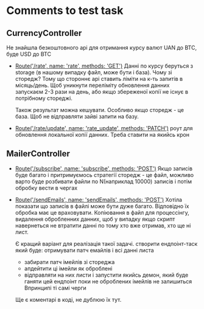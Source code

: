 # Comments to test task

## CurrencyController
Не знайшла безкоштовного api для отримання курсу валют UAN до BTC, буде USD до BTC

* [Route('/rate', name: 'rate', methods: 'GET')](/rate)
  Данні по курсу беруться з storage (в нашому випадку файл, може бути і база).
  Чому зі сторедж? Тому що стороннє api ставить ліміти на к-ть запитів в місяць/день. 
  Щоб уникнути переліміту обновлення данних запускаєм 2-3 рази на день, або якщо збереженої копії не існує в потрібному стореджі.

  Також результат можна кешувати. Особливо якщо сторедж - це база. Щоб не відправляти зайві запити на базу.
 
* [Route('/rate/update', name: 'rate_update', methods: 'PATCH')](/rate_update)
  роут для обновлення локальної копії данних. Треба ставити на якийсь крон



## MailerController
* [Route('/subscribe', name: 'subscribe', methods: 'POST')](/subscribe)
  Якщо записів буде багато і притримуємось стратегії сторедж - це файл,
  можливо варто буде розбивати файли по N(наприклад 10000) записів
  і потім обробку вести в чергах

* [Route('/sendEmails', name: 'sendEmails', methods: 'POST')](/sendEmails)
  Хотіла показати що записів в файлі може бути дуже багато. Відповідно їх обробка має це враховувати.
  Копіювання в файл для процессінгу, видалення обробленних данних, щоб у випадку якщо скрипт навернеться 
  не втратити данні по тому хто вже отримав, хто ще ні лист.
  
  Є кращий варіант для реалізація такої задачі. 
  створити ендпоінт-таск який буде: отримувати патч емайлів і всі данні листа
   - забирати патч імейлів зі стореджа
   - апдейтити ці імейли як оброблені
   - відправляти на них листи
  і запустити якийсь демон, який буде ганяти цей ендпоінт поки не оброблених імейлів не залишиться
  Впринципі ті самі черги
  
  Ще є коментарі в коді, не дублюю їх тут.

